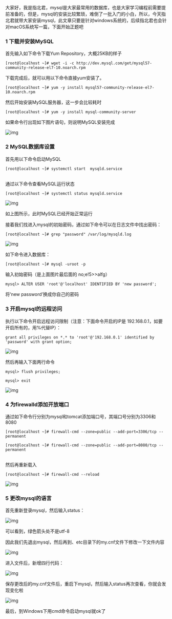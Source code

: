 

大家好，我是指北君，mysql是大家最常用的数据库，也是大家学习编程前需要提前准备的，但是，mysql的安装比较繁琐，难倒了一批入门的小白，所以，今天指北君就带大家安装mysql，此文章只要是针对windows系统的，后续指北君也会针对macOS系统写一篇，下面开始正题吧



### 1 下载并安装MySQL

首先输入如下命令下载Yum Repository，大概25KB的样子

```plain
[root@localhost ~]# wget -i -c http://dev.mysql.com/get/mysql57-community-release-el7-10.noarch.rpm
```



下载完成后，就可以用以下命令直接yum安装了。

```plain
[root@localhost ~]# yum -y install mysql57-community-release-el7-10.noarch.rpm
```



然后开始安装MySQL服务器，这一步会比较耗时

```plain
[root@localhost ~]# yum -y install mysql-community-server
```



如果命令行出现如下图片语句，则说明MySQL安装完成

![img](https://img-blog.csdn.net/20180531164100716)



### 2 MySQL数据库设置

 首先用以下命令启动MySQL

```plain
[root@localhost ~]# systemctl start  mysqld.service
```

![点击并拖拽以移动](data:image/gif;base64,R0lGODlhAQABAPABAP///wAAACH5BAEKAAAALAAAAAABAAEAAAICRAEAOw==)

通过以下命令查看MySQL运行状态

```html
[root@localhost ~]# systemctl status mysqld.service
```

![img](https://img-blog.csdn.net/20180531164553246)![点击并拖拽以移动](data:image/gif;base64,R0lGODlhAQABAPABAP///wAAACH5BAEKAAAALAAAAAABAAEAAAICRAEAOw==)

如上图所示，此时MySQL已经开始正常运行

接着我们找进入mysql的初始密码，通过如下命令可以在日志文件中找出密码：

```plain
[root@localhost ~]# grep "password" /var/log/mysqld.log
```

![img](https://img-blog.csdn.net/20180531164427771)![点击并拖拽以移动](data:image/gif;base64,R0lGODlhAQABAPABAP///wAAACH5BAEKAAAALAAAAAABAAEAAAICRAEAOw==)



 如下命令进入数据库：

```plain
[root@localhost ~]# mysql -uroot -p
```

输入初始密码（是上面图片最后面的 no;e!5>>alfg）

```plain
mysql> ALTER USER 'root'@'localhost' IDENTIFIED BY 'new password';
```

将‘new password’换成你自己的密码



### 3 开启mysql的远程访问

执行以下命令开启远程访问限制（注意：下面命令开启的IP是 192.168.0.1，如要开启所有的，用%代替IP）：

```plain
grant all privileges on *.* to 'root'@'192.168.0.1' identified by 'password' with grant option;
```



![img](https://img-blog.csdn.net/20180918150432333?watermark/2/text/aHR0cHM6Ly9ibG9nLmNzZG4ubmV0L3FxXzM2NTgyNjA0/font/5a6L5L2T/fontsize/400/fill/I0JBQkFCMA==/dissolve/70)![点击并拖拽以移动](data:image/gif;base64,R0lGODlhAQABAPABAP///wAAACH5BAEKAAAALAAAAAABAAEAAAICRAEAOw==)

然后再输入下面两行命令

```plain
mysql> flush privileges; 
```

```plain
mysql> exit
```



![img](https://img-blog.csdn.net/20180531193815519)![点击并拖拽以移动](data:image/gif;base64,R0lGODlhAQABAPABAP///wAAACH5BAEKAAAALAAAAAABAAEAAAICRAEAOw==)



### 4 为firewalld添加开放端口

通过如下命令行分别为mysql和tomcat添加端口号，其端口号分别为3306和8080

```plain
[root@localhost ~]# firewall-cmd --zone=public --add-port=3306/tcp --permanent
```

```plain
[root@localhost ~]# firewall-cmd --zone=public --add-port=8080/tcp --permanent
```

![点击并拖拽以移动](data:image/gif;base64,R0lGODlhAQABAPABAP///wAAACH5BAEKAAAALAAAAAABAAEAAAICRAEAOw==)

然后再重新载入

```plain
[root@localhost ~]# firewall-cmd --reload
```

![img](https://img-blog.csdn.net/20180531195102403)![点击并拖拽以移动](data:image/gif;base64,R0lGODlhAQABAPABAP///wAAACH5BAEKAAAALAAAAAABAAEAAAICRAEAOw==)



### 5 更改mysql的语言

首先重新登录mysql，然后输入status：

![img](https://img-blog.csdn.net/2018053119584461)![点击并拖拽以移动](data:image/gif;base64,R0lGODlhAQABAPABAP///wAAACH5BAEKAAAALAAAAAABAAEAAAICRAEAOw==)



可以看到，绿色箭头处不是utf-8

因此我们先退出mysql，然后再到、etc目录下的my.cnf文件下修改一下文件内容

![img](https://img-blog.csdn.net/20180531200259161)![点击并拖拽以移动](data:image/gif;base64,R0lGODlhAQABAPABAP///wAAACH5BAEKAAAALAAAAAABAAEAAAICRAEAOw==)

进入文件后，新增四行代码：

![img](https://img-blog.csdn.net/20180531201748668)![点击并拖拽以移动](data:image/gif;base64,R0lGODlhAQABAPABAP///wAAACH5BAEKAAAALAAAAAABAAEAAAICRAEAOw==)

保存更改后的my.cnf文件后，重启下mysql，然后输入status再次查看，你就会发现变化啦

![img](https://img-blog.csdn.net/20180531200538548)![点击并拖拽以移动](data:image/gif;base64,R0lGODlhAQABAPABAP///wAAACH5BAEKAAAALAAAAAABAAEAAAICRAEAOw==)

最后，到Windows下用cmd命令启动mysql就ok了

